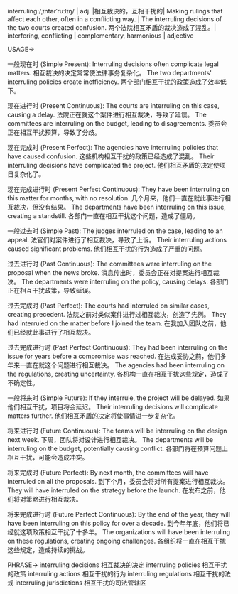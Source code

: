 interruling:/ˌɪntərˈruːlɪŋ/
| adj. |相互裁决的，互相干扰的|  Making rulings that affect each other, often in a conflicting way. | The interruling decisions of the two courts created confusion. 两个法院相互矛盾的裁决造成了混乱。|  interfering, conflicting | complementary, harmonious | adjective


USAGE->

一般现在时 (Simple Present):
Interruling decisions often complicate legal matters.  相互裁决的决定常常使法律事务复杂化。
The two departments' interruling policies create inefficiency.  两个部门相互干扰的政策造成了效率低下。

现在进行时 (Present Continuous):
The courts are interruling on this case, causing a delay. 法院正在就这个案件进行相互裁决，导致了延误。
The committees are interruling on the budget, leading to disagreements. 委员会正在相互干扰预算，导致了分歧。

现在完成时 (Present Perfect):
The agencies have interruling policies that have caused confusion.  这些机构相互干扰的政策已经造成了混乱。
Their interruling decisions have complicated the project. 他们相互矛盾的决定使项目复杂化了。

现在完成进行时 (Present Perfect Continuous):
They have been interruling on this matter for months, with no resolution. 几个月来，他们一直在就此事进行相互裁决，但没有结果。
The departments have been interruling on this issue, creating a standstill.  各部门一直在相互干扰这个问题，造成了僵局。

一般过去时 (Simple Past):
The judges interruled on the case, leading to an appeal. 法官们对案件进行了相互裁决，导致了上诉。
Their interruling actions caused significant problems.  他们相互干扰的行为造成了严重的问题。

过去进行时 (Past Continuous):
The committees were interruling on the proposal when the news broke. 消息传出时，委员会正在对提案进行相互裁决。
The departments were interruling on the policy, causing delays.  各部门正在相互干扰政策，导致延误。

过去完成时 (Past Perfect):
The courts had interruled on similar cases, creating precedent.  法院之前对类似案件进行过相互裁决，创造了先例。
They had interruled on the matter before I joined the team. 在我加入团队之前，他们已经就此事进行了相互裁决。

过去完成进行时 (Past Perfect Continuous):
They had been interruling on the issue for years before a compromise was reached. 在达成妥协之前，他们多年来一直在就这个问题进行相互裁决。
The agencies had been interruling on the regulations, creating uncertainty. 各机构一直在相互干扰这些规定，造成了不确定性。

一般将来时 (Simple Future):
If they interrule, the project will be delayed. 如果他们相互干扰，项目将会延迟。
Their interruling decisions will complicate matters further.  他们相互矛盾的决定将使事情进一步复杂化。

将来进行时 (Future Continuous):
The teams will be interruling on the design next week.  下周，团队将对设计进行相互裁决。
The departments will be interruling on the budget, potentially causing conflict. 各部门将在预算问题上相互干扰，可能会造成冲突。

将来完成时 (Future Perfect):
By next month, the committees will have interruled on all the proposals.  到下个月，委员会将对所有提案进行相互裁决。
They will have interruled on the strategy before the launch.  在发布之前，他们将对策略进行相互裁决。

将来完成进行时 (Future Perfect Continuous):
By the end of the year, they will have been interruling on this policy for over a decade. 到今年年底，他们将已经就这项政策相互干扰了十多年。
The organizations will have been interruling on these regulations, creating ongoing challenges. 各组织将一直在相互干扰这些规定，造成持续的挑战。



PHRASE->
interruling decisions  相互裁决的决定
interruling policies  相互干扰的政策
interruling actions  相互干扰的行为
interruling regulations 相互干扰的法规
interruling jurisdictions  相互干扰的司法管辖区
